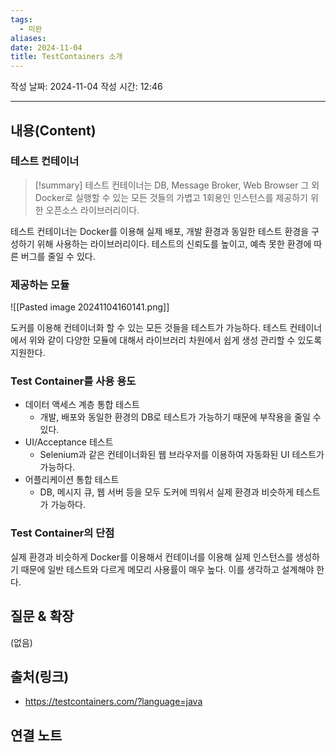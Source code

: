 ```yaml
---
tags:
  - 미완
aliases: 
date: 2024-11-04
title: TestContainers 소개
---
```

작성 날짜: 2024-11-04
작성 시간: 12:46


----
## 내용(Content)

### 테스트 컨테이너

>[!summary]
> 테스트 컨테이너는 DB, Message Broker, Web Browser 그 외 Docker로 실행할 수 있는 모든 것들의 가볍고 1회용인 인스턴스를 제공하기 위한 오픈소스 라이브러리이다.

테스트 컨테이너는 Docker를 이용해 실제 배포, 개발 환경과 동일한 테스트 환경을 구성하기 위해 사용하는 라이브러리이다. 테스트의 신뢰도를 높이고, 예측 못한 환경에 따른 버그를 줄일 수 있다.

### 제공하는 모듈

![[Pasted image 20241104160141.png]]

도커를 이용해 컨테이너화 할 수 있는 모든 것들을 테스트가 가능하다. 테스트 컨테이너에서 위와 같이 다양한 모듈에 대해서 라이브러리 차원에서 쉽게 생성 관리할 수 있도록 지원한다.

### Test Container를 사용 용도

- 데이터 액세스 계층 통합 테스트
	- 개발, 배포와 동일한 환경의 DB로 테스트가 가능하기 때문에 부작용을 줄일 수 있다.
- UI/Acceptance 테스트
	- Selenium과 같은 컨테이너화된 웹 브라우저를 이용하여 자동화된 UI 테스트가 가능하다.
- 어플리케이션 통합 테스트
	- DB, 메시지 큐, 웹 서버 등을 모두 도커에 띄워서 실제 환경과 비슷하게 테스트가 가능하다.

### Test Container의 단점

실제 환경과 비슷하게 Docker를 이용해서 컨테이너를 이용해 실제 인스턴스를 생성하기 때문에 일반 테스트와 다르게 메모리 사용률이 매우 높다. 이를 생각하고 설계해야 한다.

## 질문 & 확장

(없음)

## 출처(링크)

- https://testcontainers.com/?language=java

## 연결 노트











